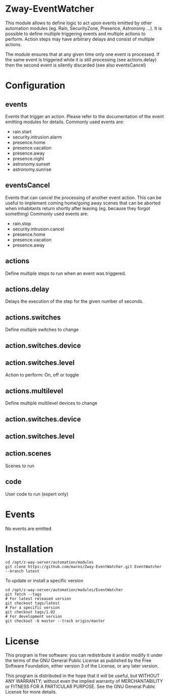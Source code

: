 # Zway-EventWatcher

This module allows to define logic to act upon events emitted by other 
automation modules (eg. Rain, SecurityZone, Presence, Astronomy ...). It is 
possible to define multiple triggering events and multiple actions to perform.
Action steps may have arbitrary delays and consist of multiple actions.

The module ensures that at any given time only one event is processed. If the
same event is triggered while it is still processing (see actions.delay) then
the second event is silently discarded (see also eventsCancel)

# Configuration

## events

Events that trigger an action. Please refer to the documentation of the 
event emitting modules for details. Commonly used events are:

* rain.start
* security.intrusion.alarm
* presence.home
* presence.vacation
* presence.away
* presence.night
* astronomy.sunset
* astronomy.sunrise

## eventsCancel

Events that can cancel the processing of another event action. This can be 
useful to implement coming home/going away scenes that can be aborted when
inhabitants return shortly after leaving (eg. because they forgot something)
Commonly used events are:

* rain.stop
* security.intrusion.cancel
* presence.home
* presence.vacation
* presence.away

## actions

Define multiple steps to run when an event was triggered.

## actions.delay

Delays the execution of the step for the given number of seconds.

## actions.switches

Define multiple switches to change

## action.switches.device

## action.switches.level

Action to perform: On, off or toggle

## actions.multilevel

Define multiple multilevel devices to change

## action.switches.device

## action.switches.level

## action.scenes

Scenes to run

## code

User code to run (expert only)

# Events

No events are emitted

# Installation

```shell
cd /opt/z-way-server/automation/modules
git clone https://github.com/maros/Zway-EventWatcher.git EventWatcher --branch latest
```

To update or install a specific version
```shell
cd /opt/z-way-server/automation/modules/EventWatcher
git fetch --tags
# For latest released version
git checkout tags/latest
# For a specific version
git checkout tags/1.02
# For development version
git checkout -b master --track origin/master
```

# License

This program is free software: you can redistribute it and/or modify
it under the terms of the GNU General Public License as published by
the Free Software Foundation, either version 3 of the License, or any 
later version.

This program is distributed in the hope that it will be useful,
but WITHOUT ANY WARRANTY; without even the implied warranty of
MERCHANTABILITY or FITNESS FOR A PARTICULAR PURPOSE. See the
GNU General Public License for more details.
